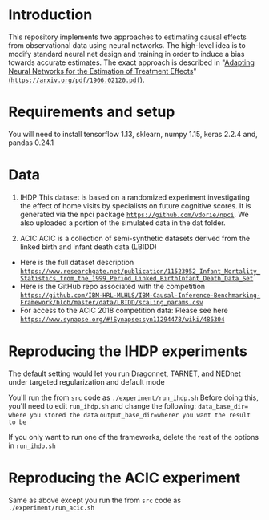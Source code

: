# Introduction

This repository implements two approaches to estimating causal effects from observational data using neural networks. The high-level idea is to modify standard neural net design and training in order to induce a bias towards accurate estimates. The exact approach is described in "[Adapting Neural Networks for the Estimation of Treatment Effects](https://arxiv.org/pdf/1906.02120.pdf)" [(`https://arxiv.org/pdf/1906.02120.pdf`)](https://arxiv.org/pdf/1906.02120.pdf).


# Requirements and setup
You will need to install tensorflow 1.13, sklearn, numpy 1.15, keras 2.2.4 and, pandas 0.24.1

# Data

1. IHDP
This dataset is based on a randomized experiment investigating the effect of home visits by specialists on future cognitive scores.
It is generated via the npci package [`https://github.com/vdorie/npci`](https://github.com/vdorie/npci).
We also uploaded a portion of the simulated data in the dat folder.


2. ACIC
ACIC is a collection of semi-synthetic datasets derived from the linked birth and infant death data (LBIDD)
- Here is the full dataset description [`https://www.researchgate.net/publication/11523952_Infant_Mortality_Statistics_from_the_1999_Period_Linked_BirthInfant_Death_Data_Set`](https://www.researchgate.net/publication/11523952_Infant_Mortality_Statistics_from_the_1999_Period_Linked_BirthInfant_Death_Data_Set)
- Here is the GitHub repo associated with the competition  [`https://github.com/IBM-HRL-MLHLS/IBM-Causal-Inference-Benchmarking-Framework/blob/master/data/LBIDD/scaling_params.csv`](https://github.com/IBM-HRL-MLHLS/IBM-Causal-Inference-Benchmarking-Framework/blob/master/data/LBIDD/scaling_params.csv)
- For access to the ACIC 2018 competition data: Please see here [`https://www.synapse.org/#!Synapse:syn11294478/wiki/486304`](https://www.synapse.org/#!Synapse:syn11294478/wiki/486304)

# Reproducing the IHDP experiments
The default setting would let you run Dragonnet, TARNET, and NEDnet under targeted regularization and default mode

You'll run the from `src` code as 
`./experiment/run_ihdp.sh`
Before doing this, you'll need to edit `run_ihdp.sh` and change the following:
`data_base_dir= where you stored the data`
`output_base_dir=wherer you want the result to be`

If you only want to run one of the frameworks, delete the rest of the options in `run_ihdp.sh`

# Reproducing the ACIC experiment
Same as above except you run the from `src` code as `./experiment/run_acic.sh`
